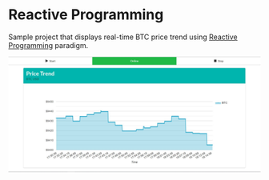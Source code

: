# Reactive Programming
Sample project that displays real-time BTC price trend using [Reactive Programming](https://en.wikipedia.org/wiki/Reactive_programming) paradigm.

![UI View](/images/ui.jpg "BTC Price Trend")